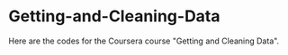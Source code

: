 # Getting-and-Cleaning-Data

Here are the codes for the Coursera course "Getting and Cleaning Data".
